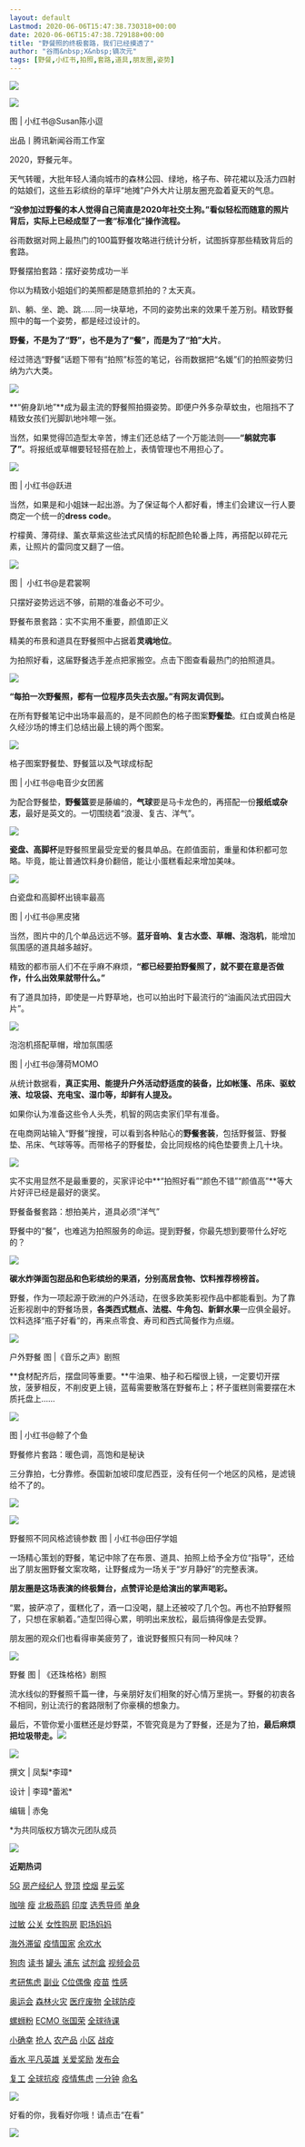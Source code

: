 ```yaml
---
layout: default
Lastmod: 2020-06-06T15:47:38.730318+00:00
date: 2020-06-06T15:47:38.729188+00:00
title: "野餐照的终极套路，我们已经摸透了"
author: "谷雨&nbsp;X&nbsp;镝次元"
tags: [野餐,小红书,拍照,套路,道具,朋友圈,姿势]
---
```


![](https://images.weserv.nl/?url=https%3A//mmbiz.qpic.cn/mmbiz_gif/sQSXRicibLKOl6bbatibVecb6vibc3YB8yldMic6dIWlKWz9mibOHOmy0UThvgQ0QXV3ia7xFg5K0bg0iaP3YhckZHse7A/640%3Fwx_fmt%3Dgif)

![](https://images.weserv.nl/?url=https%3A//mmbiz.qpic.cn/mmbiz_jpg/HYpq6iceJNfuhvs0Zqr61hvhiaCACibQgfGI6A2SUcGhOgpyfTA0ocmQvFYfLwqrdnypC0ia7mEfibymYP4XfTiaZoHA/640%3Fwx_fmt%3Djpeg)

图 | 小红书@Susan陈小逗  

  

出品丨腾讯新闻谷雨工作室

  

  

2020，野餐元年。  

  

天气转暖，大批年轻人涌向城市的森林公园、绿地，格子布、碎花裙以及活力四射的姑娘们，这些五彩缤纷的草坪“地摊”户外大片让朋友圈充盈着夏天的气息。

  

**“没参加过野餐的本人觉得自己简直是2020年社交土狗。”看似轻松而随意的照片背后，实际上已经成型了一套“标准化”操作流程。**

  

谷雨数据对网上最热门的100篇野餐攻略进行统计分析，试图拆穿那些精致背后的套路。

  

野餐摆拍套路：摆好姿势成功一半

  

你以为精致小姐姐们的美照都是随意抓拍的？太天真。

  

趴、躺、坐、跪、跳……同一块草地，不同的姿势出来的效果千差万别。精致野餐照中的每一个姿势，都是经过设计的。

**野餐，不是为了“野”，也不是为了“餐”，而是为了“拍”大片**。

  

经过筛选“野餐”话题下带有“拍照”标签的笔记，谷雨数据把“名媛”们的拍照姿势归纳为六大类。

  

![](https://images.weserv.nl/?url=https%3A//mmbiz.qpic.cn/mmbiz_jpg/sQSXRicibLKOkJUFvy32pAN3Nvia3DVvL20GBIeVbok5MNzibxlEguXlv9htfG3UMMOdbsz3joGXPf4xI3k0UvicBrQ/640%3Fwx_fmt%3Djpeg)

  

**“俯身趴地”**成为最主流的野餐照拍摄姿势。即便户外多杂草蚊虫，也阻挡不了精致女孩们光脚趴地咔嚓一张。

  

当然，如果觉得凹造型太辛苦，博主们还总结了一个万能法则——**“躺就完事了”**。将报纸或草帽要轻轻搭在脸上，表情管理也不用担心了。

  

![](https://images.weserv.nl/?url=https%3A//mmbiz.qpic.cn/mmbiz_jpg/HYpq6iceJNfuhvs0Zqr61hvhiaCACibQgfGMWO4MAfrzuCId2dVZh3xa2RSpBFYuM1XiaZeyibIu7PpCarrlZF2qeEw/640%3Fwx_fmt%3Djpeg)

图 | 小红书@跃进

当然，如果是和小姐妹一起出游。为了保证每个人都好看，博主们会建议一行人要商定一个统一的**dress code**。

  

柠檬黄、薄荷绿、薰衣草紫这些法式风情的标配颜色轮番上阵，再搭配以碎花元素，让照片的雷同度又翻了一倍。

  

![](https://images.weserv.nl/?url=https%3A//mmbiz.qpic.cn/mmbiz_jpg/sQSXRicibLKOkJUFvy32pAN3Nvia3DVvL20L9jpTXnxJia7zIIhql8egSicYcRQ1kMzmhnF5QxiayOSkgZsjWicAxDsrA/640%3Fwx_fmt%3Djpeg)

图 |  小红书@是君裳啊  

只摆好姿势远远不够，前期的准备必不可少。

野餐布景套路：实不实用不重要，颜值即正义  

  

精美的布景和道具在野餐照中占据着**灵魂地位**。

  

为拍照好看，这届野餐选手差点把家搬空。点击下图查看最热门的拍照道具。

  

![](https://images.weserv.nl/?url=https%3A//mmbiz.qpic.cn/mmbiz_jpg/sQSXRicibLKOkJUFvy32pAN3Nvia3DVvL20ATFddTwQ7YDhjgvN1icXYcEwxm6B1ibTIuwLOGTpuHaia3rGneOcEibjdw/640%3Fwx_fmt%3Djpeg)

  

**“每拍一次野餐照，都有一位程序员失去衣服。”有网友调侃到。**

  

在所有野餐笔记中出场率最高的，是不同颜色的格子图案**野餐垫**。红白或黄白格是久经沙场的博主们总结出最上镜的两个图案。

  

![](https://images.weserv.nl/?url=https%3A//mmbiz.qpic.cn/mmbiz_jpg/HYpq6iceJNfuhvs0Zqr61hvhiaCACibQgfGCqiaOyWAb59ZI9wxMw85OLqEUicnxepvSqAzXRsEGLHl05fVEYtmKtYg/640%3Fwx_fmt%3Djpeg)

格子图案野餐垫、野餐篮以及气球成标配 

图 | 小红书@电音少女团酱

  

为配合野餐垫，**野餐篮**要是藤编的，**气球**要是马卡龙色的，再搭配一份**报纸或杂志**，最好是英文的。一切围绕着“浪漫、复古、洋气”。

  

![](https://images.weserv.nl/?url=https%3A//mmbiz.qpic.cn/mmbiz_jpg/sQSXRicibLKOkJUFvy32pAN3Nvia3DVvL20vwEbNCvmxASzibibHnMcicKJh1vHkEzGDHZo0jeY06EaOtzibiaxc9WLv6A/640%3Fwx_fmt%3Djpeg)

  

**瓷盘、高脚杯**是野餐照里最受宠爱的餐具单品。在颜值面前，重量和体积都可忽略。毕竟，能让普通饮料身价翻倍，能让小蛋糕看起来增加美味。

  

![](https://images.weserv.nl/?url=https%3A//mmbiz.qpic.cn/mmbiz_jpg/HYpq6iceJNfuhvs0Zqr61hvhiaCACibQgfGypkKnRMwf8H8icoF2Qgpr4NpJNznWLmm7WibcaJ5hQHqH5Ty5F66y7Tw/640%3Fwx_fmt%3Djpeg)

白瓷盘和高脚杯出镜率最高 

图 | 小红书@黑皮猪

  

  

当然，图片中的几个单品远远不够。**蓝牙音响、复古水壶、草帽、泡泡机**，能增加氛围感的道具越多越好。

  

精致的都市丽人们不在乎麻不麻烦，**“都已经要拍野餐照了，就不要在意是否做作，什么出效果就带什么。”**

  

有了道具加持，即使是一片野草地，也可以拍出时下最流行的“油画风法式田园大片”。

![](https://images.weserv.nl/?url=https%3A//mmbiz.qpic.cn/mmbiz_jpg/HYpq6iceJNfuhvs0Zqr61hvhiaCACibQgfGe7wXIv3UkMPYEvgLcLfD6ZK571GAqp7FndLOdbkLcSzLAwcTdI475A/640%3Fwx_fmt%3Djpeg)

泡泡机搭配草帽，增加氛围感 

图 | 小红书@薄荷MOMO

  

从统计数据看，**真正实用、能提升户外活动舒适度的装备，比如帐篷、吊床、驱蚊液、垃圾袋、充电宝、湿巾等，却鲜有人提及。**

如果你认为准备这些令人头秃，机智的网店卖家们早有准备。

在电商网站输入“野餐”搜搜，可以看到各种贴心的**野餐套装**，包括野餐篮、野餐垫、吊床、气球等等。而带格子的野餐垫，会比同规格的纯色垫要贵上几十块。

  

  

![](https://images.weserv.nl/?url=https%3A//mmbiz.qpic.cn/mmbiz_jpg/HYpq6iceJNfuhvs0Zqr61hvhiaCACibQgfGR78TEpUACCgLMUTk4qfIz56xbjVFV5jSQRavFicle1DlRQtkSkS5iaxw/640%3Fwx_fmt%3Djpeg)

  

实不实用显然不是最重要的，买家评论中**“拍照好看”“颜色不错”“颜值高”**等大片好评已经是最好的褒奖。

  

野餐备餐套路：想拍美片，道具必须“洋气”

野餐中的“餐”，也难逃为拍照服务的命运。提到野餐，你最先想到要带什么好吃的？

  

![](https://images.weserv.nl/?url=https%3A//mmbiz.qpic.cn/mmbiz_jpg/sQSXRicibLKOkJUFvy32pAN3Nvia3DVvL20w0EM6HRFcTslszcVgcx0eRPM0DPkGUCbchaIAVtaIgKOwB5k04ib0fA/640%3Fwx_fmt%3Djpeg)

  

**碳水炸弹面包甜品和色彩缤纷的果酒，分别高居食物、饮料推荐榜榜首。**

  

野餐，作为一项起源于欧洲的户外活动，在很多欧美影视作品中都能看到。为了靠近影视剧中的野餐场景，**各类西式糕点、法棍、牛角包、新鲜水果**一应俱全最好。饮料选择“瓶子好看”的，再来点零食、寿司和西式简餐作为点缀。

  

![](https://images.weserv.nl/?url=https%3A//mmbiz.qpic.cn/mmbiz_jpg/HYpq6iceJNfsfLaazK1vlcjOKrFommuaIgxQLHxXX2XQSLyzEaDaY3qZfYrGYEtW2slSgvGIvIuu0AGiahPwgiakA/640%3Fwx_fmt%3Djpeg)

户外野餐 图 |《音乐之声》剧照

  

**食材配齐后，摆盘同等重要。**牛油果、柚子和石榴很上镜，一定要切开摆放，菠萝相反，不削皮更上镜，蓝莓需要散落在野餐布上；杯子蛋糕则需要摆在木质托盘上……

  

![](https://images.weserv.nl/?url=https%3A//mmbiz.qpic.cn/mmbiz_jpg/HYpq6iceJNfuhvs0Zqr61hvhiaCACibQgfGL3KOGcHiaGEMTSg3LvChmK9UhXgXQ5KMiaxN8soVcx9SRunpu1iciaQB0w/640%3Fwx_fmt%3Djpeg)

图 | 小红书@鲸了个鱼  

  

野餐修片套路：暖色调，高饱和是秘诀

  

三分靠拍，七分靠修。泰国新加坡印度尼西亚，没有任何一个地区的风格，是滤镜给不了的。

  

![](https://images.weserv.nl/?url=https%3A//mmbiz.qpic.cn/mmbiz_png/sQSXRicibLKOkJUFvy32pAN3Nvia3DVvL20CDRKX09BRxxOrp40IibjiaBL8KnPWU2BD04scURG4RNLUUQv08WRA86A/640%3Fwx_fmt%3Dpng)

![](https://images.weserv.nl/?url=https%3A//mmbiz.qpic.cn/mmbiz_jpg/HYpq6iceJNft5KGUGtaZgfibKyliaF9S6rNgwxMmM56AquhHX4ic7d8zhQxVNoy5WHKf7TEy24d7OeNpK1rYjAgwvw/640%3Fwx_fmt%3Djpeg)

野餐照不同风格滤镜参数 图 | 小红书@田仔学姐

  

一场精心策划的野餐，笔记中除了在布景、道具、拍照上给予全方位“指导”，还给出了朋友圈野餐文案攻略，让野餐成为一场关于“岁月静好”的完整表演。

**朋友圈是这场表演的终极舞台，点赞评论是给演出的掌声喝彩。**

  

“累，披萨凉了，蛋糕化了，酒一口没喝，腿上还被咬了几个包。再也不拍野餐照了，只想在家躺着。”造型凹得心累，明明出来放松，最后搞得像是去受罪。

  

朋友圈的观众们也看得审美疲劳了，谁说野餐照只有同一种风味？

  

![](https://images.weserv.nl/?url=https%3A//mmbiz.qpic.cn/mmbiz_png/HYpq6iceJNft5KGUGtaZgfibKyliaF9S6rNwMjtodwdhXQNbfUIHfaZ4eZXgJRiaQoKWf07H0XvdZic6gH5fnlIHzIw/640%3Fwx_fmt%3Dpng)

野餐 图 | 《还珠格格》剧照

  

流水线似的野餐照千篇一律，与亲朋好友们相聚的好心情万里挑一。野餐的初衷各不相同，别让流行的套路限制了你豪横的想象力。

  

最后，不管你爱小蛋糕还是炒野菜，不管究竟是为了野餐，还是为了拍，**最后麻烦把垃圾带走。**![](https://images.weserv.nl/?url=https%3A//mmbiz.qpic.cn/mmbiz_png/HYpq6iceJNfsfLaazK1vlcjOKrFommuaINxB0kTknvY3PIibk5CX3ibZamPPRVMuyglrNgssYoQuvUvG7BCNngIng/640%3Fwx_fmt%3Dpng)

  

![](https://images.weserv.nl/?url=https%3A//mmbiz.qpic.cn/mmbiz_png/sQSXRicibLKOnpcKpWtib1enHicAsibSOj1LnrxAU97xiaglwgwz48pVjG2sjzTiaqOYqPMThnFK5StMp2eiczrDia7nk9Q/640%3Fwx_fmt%3Dpng)

  

撰文 | 凤梨\*李璋\*

设计 | 李璋\*蕾淞\*

编辑 | 赤兔

\*为共同版权方镝次元团队成员

  

![](https://images.weserv.nl/?url=https%3A//mmbiz.qpic.cn/mmbiz_jpg/sQSXRicibLKOlK0swnxHmvlfoqtGGp3icXz1JzUrY79k3ZSvWTXc9syxeouIgdnZKy7YCDDtKWjQXibgsUsCbHgM4w/640%3Fwx_fmt%3Djpeg)

**近期热词**

[5G](http://mp.weixin.qq.com/s?__biz=MzA5NzIyNzI1MA==&mid=2650913268&idx=1&sn=5d55dfc0aa15ebe11d65c9b9ca95f7e2&chksm=8b510169bc26887f6c7992e17c06b08f9b4bc1d232e36a86b01d5bf314356590909c2dc734f4&scene=21#wechat_redirect) [房产经纪人](http://mp.weixin.qq.com/s?__biz=MzA5NzIyNzI1MA==&mid=2650913392&idx=1&sn=66d08b2937faff061c3257e6d369a070&chksm=8b5102edbc268bfbbcadbe08e8951ac2ffdca0ba86fc7b9b05295cd709e68a36bfc96dc60a5f&scene=21#wechat_redirect) [登顶](http://mp.weixin.qq.com/s?__biz=MzA5NzIyNzI1MA==&mid=2650913635&idx=1&sn=eda9e86e7004ac1b99edfcce15131fc5&chksm=8b5103febc268ae807c66f8a13be1fce8fb5d074c5f421e90cc318e436e9841fa1a664d0ead5&scene=21#wechat_redirect) [控烟](http://mp.weixin.qq.com/s?__biz=MzA5NzIyNzI1MA==&mid=2650913803&idx=1&sn=d93a36816a768de704559232eb9b3c5c&chksm=8b510496bc268d80f2db0186f05aa75a28ae46a9c554e5fd7f1fdc89370c8e7a12da2b2e35f5&scene=21#wechat_redirect) [星云奖](http://mp.weixin.qq.com/s?__biz=MzA5NzIyNzI1MA==&mid=2650913869&idx=1&sn=099dc2cb5e670fe357ec0e69c09b53a2&chksm=8b5104d0bc268dc6551b8ab65b5eb2228aab44a9042dd169e06a372390d204d2d48f4201ba1a&scene=21#wechat_redirect)  

[咖啡](http://mp.weixin.qq.com/s?__biz=MzA5NzIyNzI1MA==&mid=2650912591&idx=1&sn=064d20d2f82e43de3fd8f9d6a8e0bd20&chksm=8b510fd2bc2686c489bf45ed6e6c389b5255a319f47d6e5de9485d1ed2c027a55f56a5fdf3bb&scene=21#wechat_redirect) [瘦](http://mp.weixin.qq.com/s?__biz=MzA5NzIyNzI1MA==&mid=2650912684&idx=1&sn=2a0b73676024b6e796bacd03362d9b7d&chksm=8b510f31bc2686276a90c245d8d7862c9ac1163ecfebed441473256450f51d20700d3bb67ab7&scene=21#wechat_redirect) [北极燕鸥](http://mp.weixin.qq.com/s?__biz=MzA5NzIyNzI1MA==&mid=2650913236&idx=1&sn=d838a5f00f9bbccddb29f91e8e93fc57&chksm=8b510149bc26885f4192fb6b90f80743059cb5aacc69dab95f21903414e1be217e67f22ddb45&scene=21#wechat_redirect) [印度](http://mp.weixin.qq.com/s?__biz=MzA5NzIyNzI1MA==&mid=2650913006&idx=1&sn=6ee9cfa7c67d556869818fbe8904be49&chksm=8b510073bc26896541bd1340ee0339d171a44ccd0c290a208811922caec88e257fa2264c006e&scene=21#wechat_redirect) [选秀导师](http://mp.weixin.qq.com/s?__biz=MzA5NzIyNzI1MA==&mid=2650913038&idx=1&sn=ed7d25b5c6ccbdfbb9eb707ac2212556&chksm=8b510193bc26888584a4ae35d74651f5df109b66b1ab43ebd7057d52145b17652f02b2c4bce1&scene=21#wechat_redirect) [单身](http://mp.weixin.qq.com/s?__biz=MzA5NzIyNzI1MA==&mid=2650913127&idx=1&sn=f4e310b9c6742a6e2a6e8d95a099ab86&chksm=8b5101fabc2688ec3099bd689a6c70b7532ba94643ef79fccf2f239e5c03750ccf426d940679&scene=21#wechat_redirect)

[过敏](http://mp.weixin.qq.com/s?__biz=MzA5NzIyNzI1MA==&mid=2650912060&idx=1&sn=46b788c25b443974e6ef2bba0c41519b&chksm=8b510da1bc2684b7a802e7c09a4960816641c28637c2bf16770291228f6d2fea241b03703c43&scene=21#wechat_redirect) [公关](http://mp.weixin.qq.com/s?__biz=MzA5NzIyNzI1MA==&mid=2650912089&idx=1&sn=d4d93ee56e0b09150a40dcdb8321e0de&chksm=8b510dc4bc2684d24d86617f11e5901406e0087c966baf1d562d36aae112a363d124ab4138ba&scene=21#wechat_redirect) [女性购房](http://mp.weixin.qq.com/s?__biz=MzA5NzIyNzI1MA==&mid=2650912129&idx=1&sn=8948f2b3e26b68f32c191c4c603eeb97&chksm=8b510d1cbc26840a7c0b387b646ca17488a79ad88735d4cee486774e30cdcd8568040bf5ba22&scene=21#wechat_redirect) [职场妈妈](http://mp.weixin.qq.com/s?__biz=MzA5NzIyNzI1MA==&mid=2650912534&idx=1&sn=b5485707d8c53bb93c8cebd4be49bfe6&chksm=8b510f8bbc26869da69d6ff75434f954a35ee9ed1893544476a1b2369230d9605f7654fcd093&scene=21#wechat_redirect)  

[海外滞留](http://mp.weixin.qq.com/s?__biz=MzA5NzIyNzI1MA==&mid=2650911964&idx=1&sn=530dda91e02fd50b68404c52f26f9b07&chksm=8b510c41bc2685574d9733b20a9a62bb88b7ebee39f1a18c204c39bc2b359c87e8c40f574763&scene=21#wechat_redirect) [疫情国家](http://mp.weixin.qq.com/s?__biz=MzA5NzIyNzI1MA==&mid=2650912023&idx=1&sn=0bb58ba60b4bfa37490b4ce2b74902f3&chksm=8b510d8abc26849c911de831fff6c975b0471507498f666c85b4fcd470abfaa5bae24e46c41d&scene=21#wechat_redirect) [余欢水](http://mp.weixin.qq.com/s?__biz=MzA5NzIyNzI1MA==&mid=2650912048&idx=1&sn=17d496f2572ff932e18f9d3b4a7f4043&chksm=8b510dadbc2684bb768dbf8ac4992adb245ea37d7a606feb2b50318558fefd9af7fbfd53c562&scene=21#wechat_redirect)  

[狗肉](http://mp.weixin.qq.com/s?__biz=MzA5NzIyNzI1MA==&mid=2650911851&idx=1&sn=9300bb0963da09d3779a511bab485084&chksm=8b510cf6bc2685e01f3f8e737e1b3b84b820f1416990279ae1a0860e2206dd35aadad01d0341&scene=21#wechat_redirect) [读书](http://mp.weixin.qq.com/s?__biz=MzA5NzIyNzI1MA==&mid=2650911874&idx=1&sn=9d801f8d0e0371d6b03e494f74e83315&chksm=8b510c1fbc268509cb0db19f4f33d0bfbf4efdc675c5f5caddda668a5f4669eae536427b3652&scene=21#wechat_redirect) [罐头](http://mp.weixin.qq.com/s?__biz=MzA5NzIyNzI1MA==&mid=2650911885&idx=1&sn=f5c91517ed6ca7ff7ab07ebab1044265&chksm=8b510c10bc268506c7c1bbba6dfaebd89976901298275953b418c9929527d800d7d0bd943c27&scene=21#wechat_redirect) [浦东](http://mp.weixin.qq.com/s?__biz=MzA5NzIyNzI1MA==&mid=2650911915&idx=1&sn=2b056537353a605f4152cb4f48662d5c&chksm=8b510c36bc268520d4aa4941f112cb01f4c506dd88bb2cf818dd9b4b7290db5dc508ab8e93c2&scene=21#wechat_redirect) [试剂盒](http://mp.weixin.qq.com/s?__biz=MzA5NzIyNzI1MA==&mid=2650911932&idx=1&sn=3e6fbdb1e90b37031585a8a52ceab161&chksm=8b510c21bc2685372376fc8ce72da545e72f504c17a884e2a092083379d3d1c24dadfd78588c&scene=21#wechat_redirect) [视频会员](http://mp.weixin.qq.com/s?__biz=MzA5NzIyNzI1MA==&mid=2650911938&idx=1&sn=d614be1a615006c0e0ed0f41015de8bd&chksm=8b510c5fbc268549104592d7e81fbcce5e70b676b88413c9b5e9bc7c508f1c48f6a0fc103103&scene=21#wechat_redirect)

[考研焦虑](http://mp.weixin.qq.com/s?__biz=MzA5NzIyNzI1MA==&mid=2650911706&idx=1&sn=f720a4db666d7885884a580077c09ecd&chksm=8b510b47bc2682512a87448fcc03f0f1179831570718fb5c893c4ba98e2f30b6918be88ce4a7&scene=21#wechat_redirect) [副业](http://mp.weixin.qq.com/s?__biz=MzA5NzIyNzI1MA==&mid=2650911678&idx=1&sn=651f0b0ceec2a8fd6fe32c7158ef4b5d&chksm=8b510b23bc26823525ba68b9f81689efd82d750a4dd6f533bb5704415293b3f62d0475baec7d&scene=21#wechat_redirect) [C位偶像](http://mp.weixin.qq.com/s?__biz=MzA5NzIyNzI1MA==&mid=2650911754&idx=1&sn=d55825485120bb58dba0cd37360eed7a&chksm=8b510c97bc268581b30d5828181243f972c917f381034fa4b70933416091f9890bb342e87e9d&scene=21#wechat_redirect) [疫苗](http://mp.weixin.qq.com/s?__biz=MzA5NzIyNzI1MA==&mid=2650911781&idx=1&sn=367aca3c5f41b8386d572aceb3d0e165&chksm=8b510cb8bc2685ae26777723c6e946284434630e5f5da019b6feb5e3abe94f4e3cf7bdc9668f&scene=21#wechat_redirect) [性感](http://mp.weixin.qq.com/s?__biz=MzA5NzIyNzI1MA==&mid=2650911832&idx=1&sn=6ff82291f10c250cc0394839619ceacb&chksm=8b510cc5bc2685d3e7a10672b198f43283eefc6230eb71685a6bd19686647ff2448c73da439e&scene=21#wechat_redirect)

[奥运会](http://mp.weixin.qq.com/s?__biz=MzA5NzIyNzI1MA==&mid=2650911591&idx=1&sn=8450c728021d9b956de54ad98153edb1&chksm=8b510bfabc2682ecb71705dafd866d0687a44d08155ce7eb206230cd0d232044dd292f6afe09&scene=21#wechat_redirect) [森林火灾](http://mp.weixin.qq.com/s?__biz=MzA5NzIyNzI1MA==&mid=2650911521&idx=1&sn=4801c8409b5c3adbf50f3dfe7041f28e&chksm=8b510bbcbc2682aaf75571c7781b4e7fdd53cc75b0faa8df3b640d741f0b83ec2d6ba0f96ea7&scene=21#wechat_redirect) [医疗废物](http://mp.weixin.qq.com/s?__biz=MzA5NzIyNzI1MA==&mid=2650911635&idx=1&sn=178254c3dcaa3f25082dcc6f09ddbbac&chksm=8b510b0ebc2682185eda737e7eee38990e26faef923fce36e9b8866117c0f05794df44b6d51e&scene=21#wechat_redirect) [全球防疫](http://mp.weixin.qq.com/s?__biz=MzA5NzIyNzI1MA==&mid=2650911660&idx=1&sn=631c5199e888c3bd4095c5e58abb0548&chksm=8b510b31bc2682271fe08fee8c7ce4834968d13d35d7d8c73d8e033c373cc794921e6fa0eef4&scene=21#wechat_redirect)  

[螺蛳粉](http://mp.weixin.qq.com/s?__biz=MzA5NzIyNzI1MA==&mid=2650911430&idx=1&sn=31c08eeaa171ce24fdfd7b6f1df3810d&chksm=8b510a5bbc26834d8fc4df6ca2b2be705a6784efc85034de978c7f2a60a5a2706e646ad56e80&scene=21#wechat_redirect) [ECMO ](http://mp.weixin.qq.com/s?__biz=MzA5NzIyNzI1MA==&mid=2650911452&idx=1&sn=feed4bb24e4874f4b270a5e37f27ba6e&chksm=8b510a41bc26835755a04978ba40f151d82912a2317fbcf14db8c848cafb9e18bd4555037fcb&scene=21#wechat_redirect)[张国荣](http://mp.weixin.qq.com/s?__biz=MzA5NzIyNzI1MA==&mid=2650911503&idx=1&sn=e506ff06e280e7274294b261386cf8e0&chksm=8b510b92bc268284fe6a7e116eac972b2533d31cc5be44b1440ebd3281b0050b4c7f6d13dc35&scene=21#wechat_redirect) [全球待课](http://mp.weixin.qq.com/s?__biz=MzA5NzIyNzI1MA==&mid=2650911547&idx=1&sn=09e3ea5d14a65564614193209ea2eac9&chksm=8b510ba6bc2682b0809414f608955790bee81784b6725eb0f3eceeb897f4c720b51548f983dc&scene=21#wechat_redirect)

[小确幸](http://mp.weixin.qq.com/s?__biz=MzA5NzIyNzI1MA==&mid=2650911198&idx=1&sn=80c36e3d992c295c95740cc730647bbc&chksm=8b510943bc2680553c2522442dad6204bedff7383db5371162422f7f0f6b785fedee820f3aa3&scene=21#wechat_redirect) [抢人](http://mp.weixin.qq.com/s?__biz=MzA5NzIyNzI1MA==&mid=2650911244&idx=1&sn=f16b04666ec9b972fa5666fe83e2710a&chksm=8b510a91bc268387effbf6db28aa8005cf75d902c5b6a19502f24b2297a17474e906d1af28fd&scene=21#wechat_redirect) [农产品](http://mp.weixin.qq.com/s?__biz=MzA5NzIyNzI1MA==&mid=2650911282&idx=2&sn=dc4547d526f5f5ea969b04bb62a7aa1e&chksm=8b510aafbc2683b9d78a006ac1e8447609861d9798ed961d36c036bb354f42d0b4f4145c1fe7&scene=21#wechat_redirect) [小区](http://mp.weixin.qq.com/s?__biz=MzA5NzIyNzI1MA==&mid=2650911282&idx=1&sn=5d44dda66ddd6bc621f5d35e5c93ee42&chksm=8b510aafbc2683b99bc10213bea45c5e76429fb17e88f09564f06b5cf6a58cbc4e17b7418d8e&scene=21#wechat_redirect) [战疫](http://mp.weixin.qq.com/s?__biz=MzA5NzIyNzI1MA==&mid=2650911368&idx=1&sn=f1d8fb18467648a35ad84e4a64efed50&chksm=8b510a15bc268303759caf6f57dbdb35ae3a3516229ee0ebcee8d82a2f8a1aa7c653df748ff3&scene=21#wechat_redirect)  

[香水 ](http://mp.weixin.qq.com/s?__biz=MzA5NzIyNzI1MA==&mid=2650911178&idx=1&sn=38aafe3a33099f965db5caeca7e230fd&chksm=8b510957bc2680416f010584669511719e2e938e416f8cb19dd0a1b30de7da73db41e5a8d49f&scene=21#wechat_redirect)[平凡英雄](http://mp.weixin.qq.com/s?__biz=MzA5NzIyNzI1MA==&mid=2650911160&idx=1&sn=a5d5fb05aad5df8874ca657f6848ea85&chksm=8b510925bc268033198a095b110f1053e1741a1221db5cf687d662e13979bd449abdd8e42c1b&scene=21#wechat_redirect) [关爱奖励](http://mp.weixin.qq.com/s?__biz=MzA5NzIyNzI1MA==&mid=2650911089&idx=1&sn=0c38bfd10b7736f54de46e500122fe88&chksm=8b5109ecbc2680fad4ddbb3e6b0401f1325becce71aff5c1cf7e229aaf2b0e87e0c43edb4390&scene=21#wechat_redirect) [发布会](http://mp.weixin.qq.com/s?__biz=MzA5NzIyNzI1MA==&mid=2650911069&idx=1&sn=83506c687dac9301cdeb355de2482f5b&chksm=8b5109c0bc2680d6a521d6ec922557caf60f4ef1f351fe2e103b93240197b4b8c436c3eccbe4&scene=21#wechat_redirect)  

[复工](http://mp.weixin.qq.com/s?__biz=MzA5NzIyNzI1MA==&mid=2650911007&idx=1&sn=83e3257770345ccfe3fa5190e5462875&chksm=8b510982bc2680940c469309fed14236f44cba6817ec22d1501c1b8e64d0eb79a0dfe51af422&scene=21#wechat_redirect) [全球抗疫](http://mp.weixin.qq.com/s?__biz=MzA5NzIyNzI1MA==&mid=2650910989&idx=1&sn=391b855038894568cafa734c86d4a653&chksm=8b510990bc268086d8d34d6dfa06cfc3f6251cad5bfa04c13f9c96e93e9fb449ea17a5e7b0e0&scene=21#wechat_redirect) [疫情焦虑](http://mp.weixin.qq.com/s?__biz=MzA5NzIyNzI1MA==&mid=2650910958&idx=1&sn=38f69a2c543bfbf42e73fa0c5d73a28c&chksm=8b510873bc268165eb84f1fad7c08d1c80e5444da22bc5b03e0de07110ab45c79f17ef0477a1&scene=21#wechat_redirect) [一分钟](http://mp.weixin.qq.com/s?__biz=MzA5NzIyNzI1MA==&mid=2650910913&idx=1&sn=8c3335f9bcc16c20b8f4bffc8f9dae04&chksm=8b51085cbc26814ab6dc514ee6154714681ecb987152abaaf4e2fb24d9ad43077360685e59f2&scene=21#wechat_redirect) [命名](http://mp.weixin.qq.com/s?__biz=MzA5NzIyNzI1MA==&mid=2650910940&idx=1&sn=1d67c8d908a528660d264604f631c925&chksm=8b510841bc268157b6764a9043f3c3bc91dee01dff93a4ef9a21dc69eb65d6b77b3baf35bed5&scene=21#wechat_redirect)  

![](https://images.weserv.nl/?url=https%3A//mmbiz.qpic.cn/mmbiz_png/sQSXRicibLKOmYur2TwJmO7LtCwiaVSBia3n3UZypF8nCic7LZqJ3vG6ERl1uXUE6tA6WqmG8icjytE7yB6pzRptpMpw/640%3Fwx_fmt%3Djpeg)

好看的你，我看好你哦！请点击“在看”

![](https://images.weserv.nl/?url=https%3A//mmbiz.qpic.cn/mmbiz_gif/sQSXRicibLKOmiaxRsCrTggRGxSgpQRKZIoOyOutQIv3Xw1ia25xqNmF8pDn6DP6aLgRRxqgyygtia4Gm6stPWp7FJQ/640%3Fwx_fmt%3Dgif)

